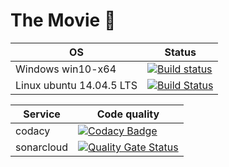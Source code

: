 # The Movie :movie_camera:

| OS  | Status |
| ------------- | ------------- |
| Windows win10-x64  | [![Build status](https://ci.appveyor.com/api/projects/status/tw7g7m3qdxwxvqr7?svg=true)](https://ci.appveyor.com/project/Greenwood/themovie)|
| Linux ubuntu 14.04.5 LTS  | [![Build Status](https://travis-ci.org/DarkSideMoon/TheMovie.svg?branch=master)](https://travis-ci.org/DarkSideMoon/TheMovie) |

| Service       | Code quality  |
| ------------- | ------------- |
| codacy        |[![Codacy Badge](https://api.codacy.com/project/badge/Grade/f11dfbc93d8f4b109f03cf7040f54f77)](https://www.codacy.com/manual/DarkSideMoon/TheMovie?utm_source=github.com&amp;utm_medium=referral&amp;utm_content=DarkSideMoon/TheMovie&amp;utm_campaign=Badge_Grade)|
| sonarcloud    |[![Quality Gate Status](https://sonarcloud.io/api/project_badges/measure?project=TheMovie&metric=alert_status)](https://sonarcloud.io/dashboard?id=TheMovie)|         